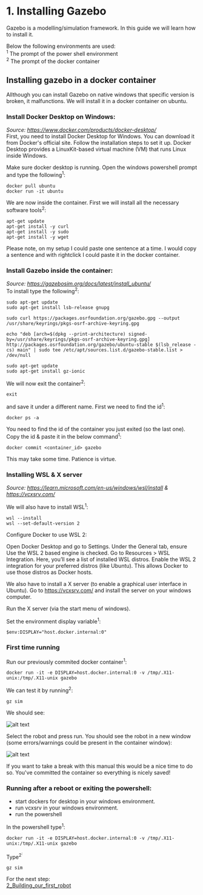 # 1. Installing Gazebo
Gazebo is a modelling/simulation framework. In this guide we will learn how to install it. 

Below the following environments are used:<br>
<sup>1</sup> The prompt of the power shell environment<br>
<sup>2</sup> The prompt of the docker container<br>

## Installing gazebo in a docker container
Allthough you can install Gazebo on native windows that specific version is broken, it malfunctions. We will install it in a docker container on ubuntu. 

### Install Docker Desktop on Windows:
*Source: https://www.docker.com/products/docker-desktop/<br>*
First, you need to install Docker Desktop for Windows. You can download it from Docker's official site.
Follow the installation steps to set it up.
Docker Desktop provides a LinuxKit-based virtual machine (VM) that runs Linux inside Windows. 

Make sure docker desktop is running. 
Open the windows powershell prompt and type the following<sup>1</sup>:

~~~
docker pull ubuntu
docker run -it ubuntu
~~~
We are now inside the container. First we will install all the necessary software tools<sup>2</sup>:
~~~
apt-get update
apt-get install -y curl
apt-get install -y sudo
apt-get install -y wget
~~~
Please note, on my setup I could paste one sentence at a time. I would copy a sentence and with rightclick I could paste it in the docker container.

### Install Gazebo inside the container:
*Source: https://gazebosim.org/docs/latest/install_ubuntu/<br>*
To install type the following<sup>2</sup>:
~~~
sudo apt-get update
sudo apt-get install lsb-release gnupg

sudo curl https://packages.osrfoundation.org/gazebo.gpg --output /usr/share/keyrings/pkgs-osrf-archive-keyring.gpg

echo "deb [arch=$(dpkg --print-architecture) signed-by=/usr/share/keyrings/pkgs-osrf-archive-keyring.gpg] http://packages.osrfoundation.org/gazebo/ubuntu-stable $(lsb_release -cs) main" | sudo tee /etc/apt/sources.list.d/gazebo-stable.list > /dev/null

sudo apt-get update
sudo apt-get install gz-ionic
~~~~
We will now exit the container<sup>2</sup>:
~~~
exit
~~~
and save it under a different name. First we need to  find the id<sup>1</sup>:
~~~
docker ps -a
~~~
You need to find the id of the container you just exited (so the last one).<br>
Copy the id & paste it in the below command<sup>1</sup>:
~~~
docker commit <container_id> gazebo
~~~
This may take some time. Patience is virtue.

### Installing WSL & X server
*Source: https://learn.microsoft.com/en-us/windows/wsl/install & https://vcxsrv.com/*

We will also have to install WSL<sup>1</sup>:
~~~
wsl --install
wsl --set-default-version 2
~~~
Configure Docker to use WSL 2:

Open Docker Desktop and go to Settings.
Under the General tab, ensure Use the WSL 2 based engine is checked.
Go to Resources > WSL Integration. Here, you’ll see a list of installed WSL distros.
Enable the WSL 2 integration for your preferred distros (like Ubuntu). This allows Docker to use those distros as Docker hosts.

We also have to install a X server (to enable a graphical user interface in Ubuntu). Go to https://vcxsrv.com/ and install the server on your windows computer. 

Run the X server (via the start menu of windows).

Set the environment display variable<sup>1</sup>:
~~~
$env:DISPLAY="host.docker.internal:0"
~~~

### First time running

Run our previously commited docker container<sup>1</sup>:
~~~
docker run -it -e DISPLAY=host.docker.internal:0 -v /tmp/.X11-unix:/tmp/.X11-unix gazebo
~~~

We can test it by running<sup>2</sup>:
~~~
gz sim
~~~
We should see:

![alt text](images/image-4.png)

Select the robot and press run. You should see the robot in a new window (some errors/warnings could be present in the container window):

![alt text](images/image-5.png)

If you want to take a break with this manual this would be a nice time to do so. You've committed the container so everything is nicely saved! 

### Running after a reboot or exiting the powershell:

- start dockers for desktop in your windows environment.
- run vcxsrv in your windows environment.
- run the powershell

In the powershell type<sup>1</sup>:
~~~ 
docker run -it -e DISPLAY=host.docker.internal:0 -v /tmp/.X11-unix:/tmp/.X11-unix gazebo
~~~


Type<sup>2<sup>:
~~~
gz sim
~~~


For the next step:  
[2_Building_our_first_robot](./2_Building_our_first_robot.md)